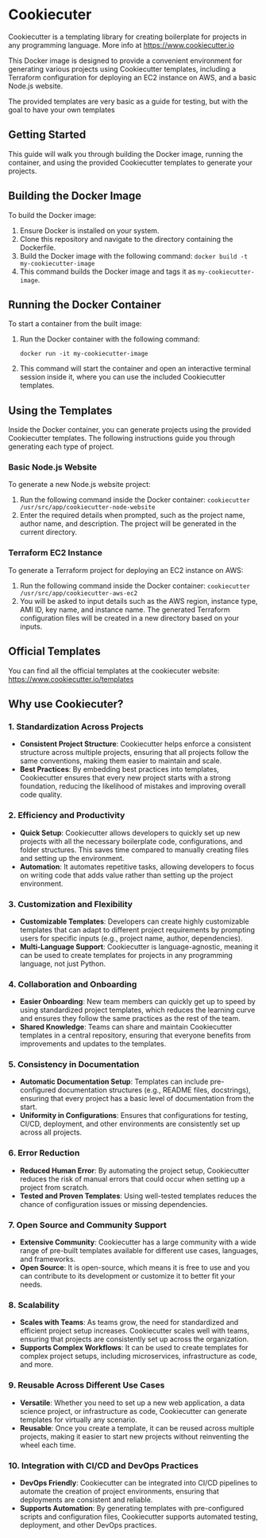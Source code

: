 

# Cookiecuter
Cookiecutter is a templating library for creating boilerplate for projects in any programming language. More info at https://www.cookiecutter.io

This Docker image is designed to provide a convenient environment for generating various projects using Cookiecutter templates, including a Terraform configuration for deploying an EC2 instance on AWS,  and a basic Node.js website. 

The provided templates are very basic as a guide for testing, but with the goal to have your own templates

## Getting Started

This guide will walk you through building the Docker image, running the container, and using the provided Cookiecutter templates to generate your projects.

## Building the Docker Image

To build the Docker image:

1. Ensure Docker is installed on your system.
2. Clone this repository and navigate to the directory containing the Dockerfile.
3. Build the Docker image with the following command: `docker build -t my-cookiecutter-image`
4. This command builds the Docker image and tags it as `my-cookiecutter-image`.

## Running the Docker Container

To start a container from the built image:

1.  Run the Docker container with the following command:
    
    `docker run -it my-cookiecutter-image` 
    
2.  This command will start the container and open an interactive terminal session inside it, where you can use the included Cookiecutter templates.
    

## Using the Templates

Inside the Docker container, you can generate projects using the provided Cookiecutter templates. The following instructions guide you through generating each type of project.

### Basic Node.js Website

To generate a new Node.js website project:

1.  Run the following command inside the Docker container: `cookiecutter /usr/src/app/cookiecutter-node-website`
2. Enter the required details when prompted, such as the project name, author name, and description. The project will be generated in the current directory.

### Terraform EC2 Instance
To generate a Terraform project for deploying an EC2 instance on AWS:

1.  Run the following command inside the Docker container: `cookiecutter /usr/src/app/cookiecutter-aws-ec2`
2. You will be asked to input details such as the AWS region, instance type, AMI ID, key name, and instance name. The generated Terraform configuration files will be created in a new directory based on your inputs.

## Official Templates

You can find all the official templates at the cookiecuter website: https://www.cookiecutter.io/templates

## Why use Cookiecuter?


### 1. **Standardization Across Projects**

-   **Consistent Project Structure**: Cookiecutter helps enforce a consistent structure across multiple projects, ensuring that all projects follow the same conventions, making them easier to maintain and scale.
-   **Best Practices**: By embedding best practices into templates, Cookiecutter ensures that every new project starts with a strong foundation, reducing the likelihood of mistakes and improving overall code quality.

### 2. **Efficiency and Productivity**

-   **Quick Setup**: Cookiecutter allows developers to quickly set up new projects with all the necessary boilerplate code, configurations, and folder structures. This saves time compared to manually creating files and setting up the environment.
-   **Automation**: It automates repetitive tasks, allowing developers to focus on writing code that adds value rather than setting up the project environment.

### 3. **Customization and Flexibility**

-   **Customizable Templates**: Developers can create highly customizable templates that can adapt to different project requirements by prompting users for specific inputs (e.g., project name, author, dependencies).
-   **Multi-Language Support**: Cookiecutter is language-agnostic, meaning it can be used to create templates for projects in any programming language, not just Python.

### 4. **Collaboration and Onboarding**

-   **Easier Onboarding**: New team members can quickly get up to speed by using standardized project templates, which reduces the learning curve and ensures they follow the same practices as the rest of the team.
-   **Shared Knowledge**: Teams can share and maintain Cookiecutter templates in a central repository, ensuring that everyone benefits from improvements and updates to the templates.

### 5. **Consistency in Documentation**

-   **Automatic Documentation Setup**: Templates can include pre-configured documentation structures (e.g., README files, docstrings), ensuring that every project has a basic level of documentation from the start.
-   **Uniformity in Configurations**: Ensures that configurations for testing, CI/CD, deployment, and other environments are consistently set up across all projects.

### 6. **Error Reduction**

-   **Reduced Human Error**: By automating the project setup, Cookiecutter reduces the risk of manual errors that could occur when setting up a project from scratch.
-   **Tested and Proven Templates**: Using well-tested templates reduces the chance of configuration issues or missing dependencies.

### 7. **Open Source and Community Support**

-   **Extensive Community**: Cookiecutter has a large community with a wide range of pre-built templates available for different use cases, languages, and frameworks.
-   **Open Source**: It is open-source, which means it is free to use and you can contribute to its development or customize it to better fit your needs.

### 8. **Scalability**

-   **Scales with Teams**: As teams grow, the need for standardized and efficient project setup increases. Cookiecutter scales well with teams, ensuring that projects are consistently set up across the organization.
-   **Supports Complex Workflows**: It can be used to create templates for complex project setups, including microservices, infrastructure as code, and more.

### 9. **Reusable Across Different Use Cases**

-   **Versatile**: Whether you need to set up a new web application, a data science project, or infrastructure as code, Cookiecutter can generate templates for virtually any scenario.
-   **Reusable**: Once you create a template, it can be reused across multiple projects, making it easier to start new projects without reinventing the wheel each time.

### 10. **Integration with CI/CD and DevOps Practices**

-   **DevOps Friendly**: Cookiecutter can be integrated into CI/CD pipelines to automate the creation of project environments, ensuring that deployments are consistent and reliable.
-   **Supports Automation**: By generating templates with pre-configured scripts and configuration files, Cookiecutter supports automated testing, deployment, and other DevOps practices.
